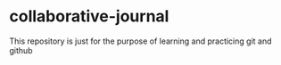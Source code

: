 # collaborative-journal
This repository is just for the purpose of learning and practicing git and github
